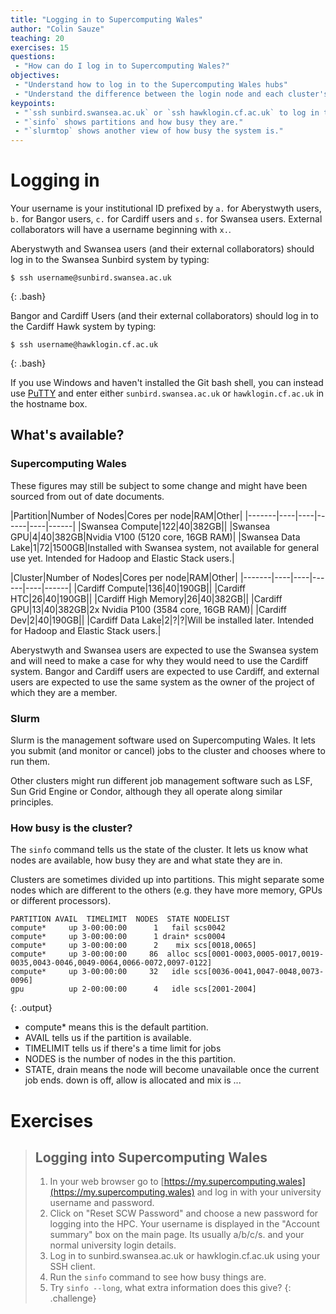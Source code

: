 ```yaml
---
title: "Logging in to Supercomputing Wales"
author: "Colin Sauze"
teaching: 20
exercises: 15
questions:
 - "How can do I log in to Supercomputing Wales?"
objectives:
 - "Understand how to log in to the Supercomputing Wales hubs"
 - "Understand the difference between the login node and each cluster's head node."
keypoints:
 - "`ssh sunbird.swansea.ac.uk` or `ssh hawklogin.cf.ac.uk` to log in to the system"
 - "`sinfo` shows partitions and how busy they are."
 - "`slurmtop` shows another view of how busy the system is."
---
```




# Logging in

Your username is your institutional ID prefixed by `a.` for
Aberystwyth users, `b.` for Bangor users, `c.` for Cardiff users and `s.` for Swansea users. External collaborators will have a username beginning with `x.`.

Aberystwyth and Swansea users (and their external collaborators) should log in to the Swansea Sunbird system by typing:

~~~
$ ssh username@sunbird.swansea.ac.uk
~~~
{: .bash}

Bangor and Cardiff Users (and their external collaborators) should log in to the Cardiff Hawk system by typing:

~~~
$ ssh username@hawklogin.cf.ac.uk
~~~
{: .bash}

If you use Windows and haven't installed the Git bash shell, you can instead use [PuTTY](https://www.chiark.greenend.org.uk/~sgtatham/putty/latest.html)
and enter either `sunbird.swansea.ac.uk` or `hawklogin.cf.ac.uk` in the hostname box.


## What's available?

### Supercomputing Wales

These figures may still be subject to some change and might have been sourced from out of date documents.

|Partition|Number of Nodes|Cores per node|RAM|Other|
|-------|----|----|------|----|------|
|Swansea Compute|122|40|382GB||
|Swansea GPU|4|40|382GB|Nvidia V100 (5120 core, 16GB RAM)|
|Swansea Data Lake|1|72|1500GB|Installed with Swansea system, not available for general use yet. Intended for Hadoop and Elastic Stack users.|


|Cluster|Number of Nodes|Cores per node|RAM|Other|
|-------|----|----|------|----|------|
|Cardiff Compute|136|40|190GB||
|Cardiff HTC|26|40|190GB||
|Cardiff High Memory|26|40|382GB||
|Cardiff GPU|13|40|382GB|2x Nvidia P100 (3584 core, 16GB RAM)|
|Cardiff Dev|2|40|190GB||
|Cardiff Data Lake|2|?|?|Will be installed later. Intended for Hadoop and Elastic Stack users.|

Aberystwyth and Swansea users are expected to use the Swansea system and will need to make a case for why they would need to use the Cardiff system. Bangor and Cardiff users are expected to use Cardiff, and external users are expected to use the same system as the owner of the project of which they are a member.


### Slurm

Slurm is the management software used on Supercomputing Wales. It lets you submit (and monitor or cancel) jobs to the cluster and chooses where to run them.

Other clusters might run different job management software such as LSF, Sun Grid Engine or Condor, although they all operate along similar principles.


### How busy is the cluster?

The ```sinfo``` command tells us the state of the cluster. It lets us know what nodes are available, how busy they are and what state they are in.

Clusters are sometimes divided up into partitions. This might separate some nodes which are different to the others (e.g. they have more memory, GPUs or different processors).

~~~
PARTITION AVAIL  TIMELIMIT  NODES  STATE NODELIST
compute*     up 3-00:00:00      1   fail scs0042
compute*     up 3-00:00:00      1 drain* scs0004
compute*     up 3-00:00:00      2    mix scs[0018,0065]
compute*     up 3-00:00:00     86  alloc scs[0001-0003,0005-0017,0019-0035,0043-0046,0049-0064,0066-0072,0097-0122]
compute*     up 3-00:00:00     32   idle scs[0036-0041,0047-0048,0073-0096]
gpu          up 2-00:00:00      4   idle scs[2001-2004]
~~~
{: .output}

 * compute* means this is the default partition.
 * AVAIL tells us if the partition is available.
 * TIMELIMIT tells us if there's a time limit for jobs
 * NODES is the number of nodes in the this partition.
 * STATE, drain means the node will become unavailable once the current job ends. down is off, allow is allocated and mix is ...



# Exercises

> ## Logging into Supercomputing Wales
> 1. In your web browser go to [https://my.supercomputing.wales](https://my.supercomputing.wales) and log in with your university username and password.
> 2. Click on "Reset SCW Password" and choose a new password for logging into the HPC. Your username is displayed in the "Account summary" box on the main page. Its usually a/b/c/s. and your normal university login details.
> 3. Log in to sunbird.swansea.ac.uk or hawklogin.cf.ac.uk using your SSH client.
> 4. Run the `sinfo` command to see how busy things are.
> 5. Try `sinfo --long`, what extra information does this give?
{: .challenge}

